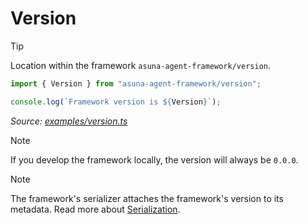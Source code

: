 # Version

> [!TIP]
>
> Location within the framework `asuna-agent-framework/version`.

<!-- embedme examples/version.ts -->

```ts
import { Version } from "asuna-agent-framework/version";

console.log(`Framework version is ${Version}`);
```

_Source: [examples/version.ts](/examples/version.ts)_

> [!NOTE]
>
> If you develop the framework locally, the version will always be `0.0.0`.

> [!NOTE]
>
> The framework's serializer attaches the framework's version to its metadata. Read more about [Serialization](./serialization.md).
